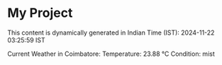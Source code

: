 # My Project

This content is dynamically generated in Indian Time (IST): 2024-11-22 03:25:59 IST


Current Weather in Coimbatore:
Temperature: 23.88 °C
Condition: mist
